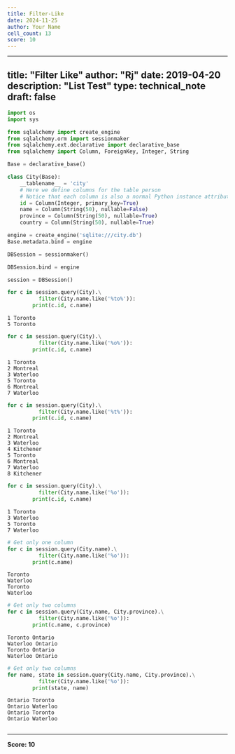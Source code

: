 ```yaml
---
title: Filter-Like
date: 2024-11-25
author: Your Name
cell_count: 13
score: 10
---
```


---
title: "Filter Like"
author: "Rj"
date: 2019-04-20
description: "List Test"
type: technical_note
draft: false
---

```python
import os
import sys

from sqlalchemy import create_engine
from sqlalchemy.orm import sessionmaker
from sqlalchemy.ext.declarative import declarative_base
from sqlalchemy import Column, ForeignKey, Integer, String
```


```python
Base = declarative_base()
```


```python
class City(Base):
    __tablename__ = 'city'
    # Here we define columns for the table person
    # Notice that each column is also a normal Python instance attribute.
    id = Column(Integer, primary_key=True)
    name = Column(String(50), nullable=False)
    province = Column(String(50), nullable=True)
    country = Column(String(50), nullable=True)
```


```python
engine = create_engine('sqlite:///city.db')
Base.metadata.bind = engine

DBSession = sessionmaker()

DBSession.bind = engine

session = DBSession()
```


```python
for c in session.query(City).\
          filter(City.name.like('%to%')):
        print(c.id, c.name)
```

    1 Toronto
    5 Toronto



```python
for c in session.query(City).\
          filter(City.name.like('%o%')):
        print(c.id, c.name)
```

    1 Toronto
    2 Montreal
    3 Waterloo
    5 Toronto
    6 Montreal
    7 Waterloo



```python
for c in session.query(City).\
          filter(City.name.like('%t%')):
        print(c.id, c.name)
```

    1 Toronto
    2 Montreal
    3 Waterloo
    4 Kitchener
    5 Toronto
    6 Montreal
    7 Waterloo
    8 Kitchener



```python
for c in session.query(City).\
          filter(City.name.like('%o')):
        print(c.id, c.name)
```

    1 Toronto
    3 Waterloo
    5 Toronto
    7 Waterloo



```python
# Get only one column
for c in session.query(City.name).\
          filter(City.name.like('%o')):
        print(c.name)
```

    Toronto
    Waterloo
    Toronto
    Waterloo



```python
# Get only two columns
for c in session.query(City.name, City.province).\
          filter(City.name.like('%o')):
        print(c.name, c.province)
```

    Toronto Ontario
    Waterloo Ontario
    Toronto Ontario
    Waterloo Ontario



```python
# Get only two columns
for name, state in session.query(City.name, City.province).\
          filter(City.name.like('%o')):
        print(state, name)
```

    Ontario Toronto
    Ontario Waterloo
    Ontario Toronto
    Ontario Waterloo



```python

```


---
**Score: 10**
